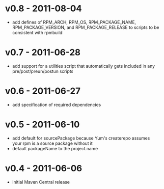 v0.8 - 2011-08-04
=================
  * add defines of RPM_ARCH, RPM_OS, RPM_PACKAGE_NAME, RPM_PACKAGE_VERSION,
    and RPM_PACKAGE_RELEASE to scripts to be consistent with rpmbuild

v0.7 - 2011-06-28
=================
  * add support for a utilities script that automatically gets included in
    any pre/post/preun/postun scripts

v0.6 - 2011-06-27
=================
  * add specification of required dependencies

v0.5 - 2011-06-10
=================
  * add default for sourcePackage because Yum's createrepo assumes your rpm
    is a source package without it
  * default packageName to the project.name

v0.4 - 2011-06-06
=================
  * initial Maven Central release
